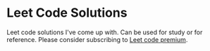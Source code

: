 # Leet Code Solutions

Leet code solutions I've come up with. Can be used for study or for reference. Please consider subscribing to [Leet code premium](https://leetcode.com/subscribe/).